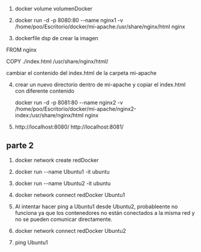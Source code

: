 
1. docker volume volumenDocker



2. docker run -d -p 8080:80 --name nginx1 -v /home/poo/Escritorio/docker/mi-apache:/usr/share/nginx/html nginx



3. dockerfile dsp de crear la imagen 

FROM nginx

COPY   ./index.html /usr/share/nginx/html/

cambiar el contenido del index.html de la carpeta mi-apache


4.  crear un nuevo directorio dentro de mi-apache y copiar el index.html con     diferente contenido
    
    docker run -d -p 8081:80 --name nginx2 -v /home/poo/Escritorio/docker/mi-apache/nginx2-index:/usr/share/nginx/html nginx



5. http://localhost:8080/
    http://localhost:8081/

## parte 2

1. docker network create redDocker

2. docker run --name Ubuntu1 -it ubuntu

3. docker run --name Ubuntu2 -it ubuntu


4. docker network connect redDocker Ubuntu1
 

5.  Al intentar hacer ping a Ubuntu1 desde Ubuntu2, probableente no funciona ya que los contenedores no están conectados a la misma red y no se pueden comunicar directamente.

6. docker network connect redDocker Ubuntu2

7. ping Ubuntu1
